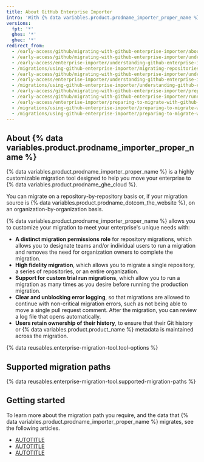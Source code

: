```yaml
---
title: About GitHub Enterprise Importer
intro: 'With {% data variables.product.prodname_importer_proper_name %}, you can migrate your enterprise to {% data variables.product.prodname_ghe_cloud %} from various sources.'
versions:
  fpt: '*'
  ghes: '*'
  ghec: '*'
redirect_from:
  - /early-access/github/migrating-with-github-enterprise-importer/about-github-enterprise-importer
  - /early-access/github/migrating-with-github-enterprise-importer/understanding-github-enterprise-importer/about-github-enterprise-importer
  - /early-access/enterprise-importer/understanding-github-enterprise-importer/about-github-enterprise-importer
  - /migrations/using-github-enterprise-importer/migrating-repositories-with-github-enterprise-importer
  - /early-access/github/migrating-with-github-enterprise-importer/understanding-github-enterprise-importer/migration-support-for-github-enterprise-importer
  - /early-access/enterprise-importer/understanding-github-enterprise-importer/migration-support-for-github-enterprise-importer
  - /migrations/using-github-enterprise-importer/understanding-github-enterprise-importer/migration-support-for-github-enterprise-importer
  - /early-access/github/migrating-with-github-enterprise-importer/preparing-to-migrate-with-github-enterprise-importer
  - /early-access/github/migrating-with-github-enterprise-importer/running-a-migration-with-github-enterprise-importer/preparing-to-run-a-migration-with-github-enterprise-importer
  - /early-access/enterprise-importer/preparing-to-migrate-with-github-enterprise-importer/preparing-to-run-a-migration-with-github-enterprise-importer
  - /migrations/using-github-enterprise-importer/preparing-to-migrate-with-github-enterprise-importer/preparing-to-run-a-migration-with-github-enterprise-importer
  - /migrations/using-github-enterprise-importer/preparing-to-migrate-with-github-enterprise-importer
---
```


## About {% data variables.product.prodname_importer_proper_name %}

{% data variables.product.prodname_importer_proper_name %} is a highly customizable migration tool designed to help you move your enterprise to {% data variables.product.prodname_ghe_cloud %}.

You can migrate on a repository-by-repository basis or, if your migration source is {% data variables.product.prodname_dotcom_the_website %}, on an organization-by-organization basis.

{% data variables.product.prodname_importer_proper_name %} allows you to customize your migration to meet your enterprise's unique needs with:
* **A distinct migration permissions role** for repository migrations, which allows you to designate teams and/or individual users to run a migration and removes the need for organization owners to complete the migration.
* **High fidelity migration**, which allows you to migrate a single repository, a series of repositories, or an entire organization.
* **Support for custom trial run migrations**, which allow you to run a migration as many times as you desire before running the production migration.
* **Clear and unblocking error logging**, so that migrations are allowed to continue with non-critical migration errors, such as not being able to move a single pull request comment. After the migration, you can review a log file that opens automatically.
* **Users retain ownership of their history**, to ensure that their Git history or {% data variables.product.product_name %} metadata is maintained across the migration.

{% data reusables.enterprise-migration-tool.tool-options %}

## Supported migration paths

{% data reusables.enterprise-migration-tool.supported-migration-paths %}

## Getting started

To learn more about the migration path you require, and the data that {% data variables.product.prodname_importer_proper_name %} migrates, see the following articles.

* [AUTOTITLE](/migrations/using-github-enterprise-importer/migrating-from-azure-devops-to-github-enterprise-cloud/about-migrations-from-azure-devops-to-github-enterprise-cloud)
* [AUTOTITLE](/migrations/using-github-enterprise-importer/migrating-from-bitbucket-server-to-github-enterprise-cloud/about-migrations-from-bitbucket-server-to-github-enterprise-cloud)
* [AUTOTITLE](/migrations/using-github-enterprise-importer/migrating-between-github-products/about-migrations-between-github-products)
